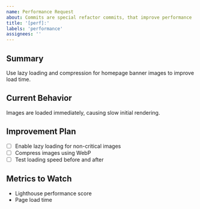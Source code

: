 ```yaml
---
name: Performance Request
about: Commits are special refactor commits, that improve performance
title: '[perf]:'
labels: 'performance'
assignees: ''
---
```

## Summary

Use lazy loading and compression for homepage banner images to improve load time.

## Current Behavior

Images are loaded immediately, causing slow initial rendering.

## Improvement Plan

- [ ] Enable lazy loading for non-critical images
- [ ] Compress images using WebP
- [ ] Test loading speed before and after

## Metrics to Watch

- Lighthouse performance score
- Page load time
